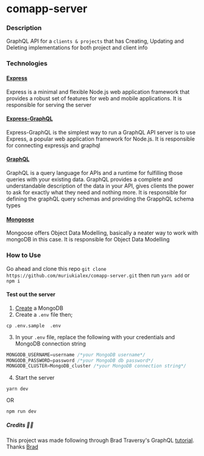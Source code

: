 # comapp-server 

### Description 
GraphQL API for a `clients & projects` that has Creating, Updating and Deleting implementations for both project and client info

### Technologies

#### [Express](https://expressjs.com/)
Express is a minimal and flexible Node.js web application framework that provides a robust set of features for web and mobile applications. 
It is responsible for serving the server

#### [Express-GraphQL](https://graphql.org/graphql-js/running-an-express-graphql-server/)
Express-GraphQL is the simplest way to run a GraphQL API server is to use Express, a popular web application framework for Node.js. 
It is responsible for connecting expressjs and graphql
 
#### [GraphQL](https://graphql.org/)
GraphQL is a query language for APIs and a runtime for fulfilling those queries with your existing data. GraphQL provides a complete and understandable description of the data in your API, gives clients the power to ask for exactly what they need and nothing more. 
It is responsible for defining the graphQL query schemas and providing the GrapphQL schema types 
 
#### [Mongoose](https://mongoosejs.com/)
Mongoose offers Object Data Modelling, basically a neater way to work with mongoDB in this case. 
It is responsible for Object Data Modelling


### How to Use
Go ahead and clone this repo `git clone https://github.com/muriukialex/comapp-server.git` then run `yarn add` or `npm i`
#### Test out the server

1. [Create](https://www.mongodb.com/basics/create-database) a MongoDB 
2. Create a `.env` file then;
```shell
cp .env.sample  .env
```
3. In your `.env` file, replace the following with your credentials and MongoDB connection string
```javascript
MONGODB_USERNAME=username /*your MongoDB username*/
MONGODB_PASSWORD=password /*your MongoDB db password*/
MONGODB_CLUSTER=MongoDB_cluster /*your MongoDB connection string*/
```
4. Start the server
```shell
yarn dev
```
OR
```shell
npm run dev
```


##### Credits 🙏🏾
This project was made following through Brad Traversy's GraphQL [tutorial](https://www.youtube.com/watch?v=BcLNfwF04Kw). Thanks [Brad](https://github.com/bradtraversy)
